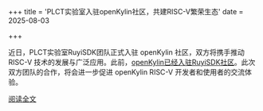 +++
title = 'PLCT实验室入驻openKylin社区，共建RISC-V繁荣生态'
date = 2025-08-03

+++

近日，PLCT实验室RuyiSDK团队正式入驻 openKylin 社区，双方将携手推动 RISC-V 技术的发展与广泛应用。此前，[openKylin已经入驻RuyiSDK社区](https://mp.weixin.qq.com/s?__biz=Mzg2MDc5MDU1OQ==&mid=2247504899&idx=1&sn=8fd2d92be7086184b1878d580f0cf19b&scene=21#wechat_redirect)。此次双方团队的合作，将会进一步促进 openKylin RISC-V 开发者和使用者的交流体验。

[阅读全文](https://mp.weixin.qq.com/s/KR0pdkG2zxVv0E7HWzBIfA)

